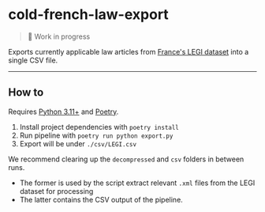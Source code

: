 # cold-french-law-export

> 🚧 Work in progress

Exports currently applicable law articles from [France's LEGI dataset](https://www.data.gouv.fr/fr/datasets/legi-codes-lois-et-reglements-consolides/) into a single CSV file.

---

## How to
Requires [Python 3.11+](https://www.python.org/) and [Poetry](https://python-poetry.org/).

1. Install project dependencies with `poetry install`
2. Run pipeline with `poetry run python export.py`
3. Export will be under `./csv/LEGI.csv`

We recommend clearing up the `decompressed` and `csv` folders in between runs. 
- The former is used by the script extract relevant `.xml` files from the LEGI dataset for processing
- The latter contains the CSV output of the pipeline.
